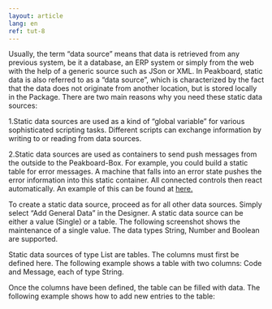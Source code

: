 ```yaml
---
layout: article
lang: en
ref: tut-8
---
```



Usually, the term “data source” means that data is retrieved from any previous system, be it a database, an ERP system or simply from the web with the help of a generic source such as JSon or XML. In Peakboard, static data is also referred to as a “data source”, which is characterized by the fact that the data does not originate from another location, but is stored locally in the Package. There are two main reasons why you need these static data sources:

 

1.Static data sources are used as a kind of “global variable” for various sophisticated scripting tasks. Different scripts can exchange information by writing to or reading from data sources.

2.Static data sources are used as containers to send push messages from the outside to the Peakboard-Box. For example, you could build a static table for error messages. A machine that falls into an error state pushes the error information into this static container. All connected controls then react automatically. An example of this can be found at [here.]()
 

To create a static data source, proceed as for all other data sources. Simply select “Add General Data” in the Designer. A static data source can be either a value (Single) or a table. The following screenshot shows the maintenance of a single value. The data types String, Number and Boolean are supported.

 



 

Static data sources of type List are tables. The columns must first be defined here. The following example shows a table with two columns: Code and Message, each of type String.

 



 

Once the columns have been defined, the table can be filled with data. The following example shows how to add new entries to the table:

 

